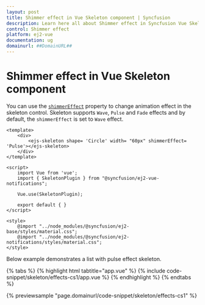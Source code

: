 ```yaml
---
layout: post
title: Shimmer effect in Vue Skeleton component | Syncfusion
description: Learn here all about Shimmer effect in Syncfusion Vue Skeleton component of Syncfusion Essential JS 2 and more.
control: Shimmer effect 
platform: ej2-vue
documentation: ug
domainurl: ##DomainURL##
---
```


# Shimmer effect in Vue Skeleton component

You can use the [`shimmerEffect`](https://ej2.syncfusion.com/vue/documentation/api/skeleton/#shimmereffect) property to change animation effect in the skeleton control. Skeleton supports `Wave`, `Pulse` and `Fade` effects and by default, the `shimmerEffect` is set to `Wave` effect.

```
<template>
    <div>
        <ejs-skeleton shape= 'Circle' width= "60px" shimmerEffect= 'Pulse'></ejs-skeleton>
    </div>
</template>

<script>
    import Vue from 'vue';
    import { SkeletonPlugin } from "@syncfusion/ej2-vue-notifications";

    Vue.use(SkeletonPlugin);

    export default { }
</script>

<style>
    @import "../node_modules/@syncfusion/ej2-base/styles/material.css";
    @import "../node_modules/@syncfusion/ej2-notifications/styles/material.css";
</style>
```

Below example demonstrates a list with pulse effect skeleton.

{% tabs %}
{% highlight html tabtitle="app.vue" %}
{% include code-snippet/skeleton/effects-cs1/app.vue %}
{% endhighlight %}
{% endtabs %}
        
{% previewsample "page.domainurl/code-snippet/skeleton/effects-cs1" %}